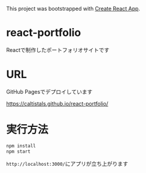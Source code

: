 This project was bootstrapped with [Create React App](https://github.com/facebook/create-react-app).

# react-portfolio
Reactで制作したポートフォリオサイトです

# URL
GitHub Pagesでデプロイしています

https://caltistals.github.io/react-portfolio/

# 実行方法
```bash
npm install
npm start
```
`http://localhost:3000/`にアプリが立ち上がります

# 
